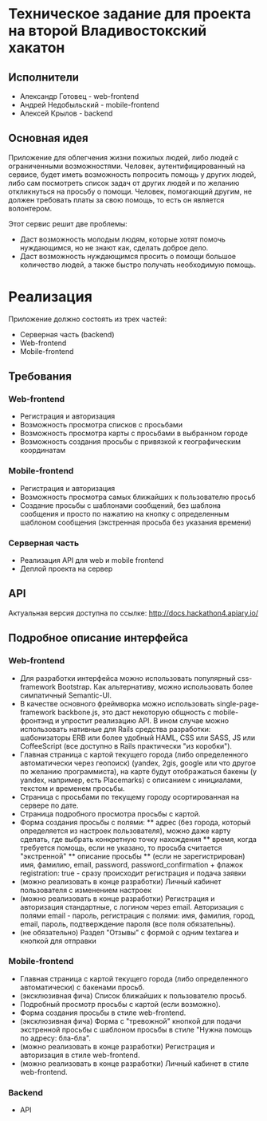 Техническое задание для проекта на второй Владивостокский хакатон
==========

## Исполнители

* Александр Готовец - web-frontend
* Андрей Недобыльский - mobile-frontend
* Алексей Крылов - backend

## Основная идея

Приложение для облегчения жизни пожилых людей, либо людей с ограниченными возможностями.
Человек, аутентифицированный на сервисе, будет иметь возможность попросить помощь у других людей, либо сам посмотреть список задач от других людей и по желанию откликнуться на просьбу о помощи. Человек, помогающий другим, не должен требовать платы за свою помощь, то есть он является волонтером.

Этот сервис решит две проблемы:

* Даст возможность молодым людям, которые хотят помочь нуждающимся, но не знают как, сделать доброе дело.
* Даст возможность нуждающимся просить о помощи большое количество людей, а также быстро получать необходимую помощь.

# Pеализация

Приложение должно состоять из трех частей:

* Серверная часть (backend)
* Web-frontend
* Mobile-frontend

## Требования

### Web-frontend

* Регистрация и авторизация
* Возможность просмотра списков с просьбами
* Возможность просмотра карты с просьбами в выбранном городе
* Возможность создания просьбы с привязкой к географическим координатам

### Mobile-frontend

* Регистрация и авторизация
* Возможность просмотра самых ближайших к пользователю просьб
* Создание просьбы с шаблонами сообщений, без шаблона сообщения и просто по нажатию на кнопку с определенным шаблоном сообщения (экстренная просьба без указания времени)

### Серверная часть

* Реализация API для web и mobile frontend
* Деплой проекта на сервер

## API

Актуальная версия доступна по ссылке: http://docs.hackathon4.apiary.io/

## Подробное описание интерфейса

### Web-frontend

* Для разработки интерфейса можно использовать популярный css-framework Bootstrap. Как альтернативу, можно использовать более симпатичный Semantic-UI.
* В качестве основного фреймворка можно использовать single-page-framework backbone.js, это даст некоторую общность с mobile-фронтэнд и упростит реализацию API. В ином случае можно использовать нативные для Rails средства разработки: шабонизаторы ERB или более удобный HAML, CSS или SASS, JS или CoffeeScript (все доступно в Rails практически "из коробки").
* Главная страница с картой текущего города (либо определенного автоматически через геопоиск) (yandex, 2gis, google или что другое по желанию программиста), на карте будут отображаться бакены (у yandex, например, есть Placemarks) с описанием с инициалами, текстом и временем просьбы.
* Страница с просьбами по текущему городу осортированная на сервере по дате.
* Страница подробного просмотра просьбы с картой.
* Форма создания просьбы с полями: 
** адрес (без города, который определяется из настроек пользователя), можно даже карту сделать, где выбрать конкретную точку нахождения
** время, когда требуется помощь, если не указано, то просьба считается "экстренной"
** описание просьбы
** (если не зарегистрирован) имя, фамилию, email, password, password_confirmation + флажок registration: true - сразу происходит регистрация и подача заявки
* (можно реализовать в конце разработки) Личный кабинет пользователя с изменением настроек
* (можно реализовать в конце разработки) Регистрация и авторизация стандартные, с логином через email. Авторизация с полями email - пароль, регистрация с полями: имя, фамилия, город, email, пароль, подтверждение пароля (все поля обязательны).
* (не обязательно) Раздел "Отзывы" с формой с одним textarea и кнопкой для отправки

### Mobile-frontend

* Главная страница с картой текущего города (либо определенного автоматически) с бакенами просьб.
* (эксклюзивная фича) Список ближайших к пользователю просьб.
* Подробный просмотр просьбы с картой (если возможно).
* Форма создания просьбы в стиле web-frontend.
* (эксклюзивная фича) Форма с "тревожной" кнопкой для подачи экстренной просьбы с шаблоном просьбы в стиле "Нужна помощь по адресу: бла-бла".
* (можно реализовать в конце разработки) Регистрация и авторизация в стиле web-frontend.
* (можно реализовать в конце разработки) Личный кабинет в стиле web-frontend.

### Backend

* API